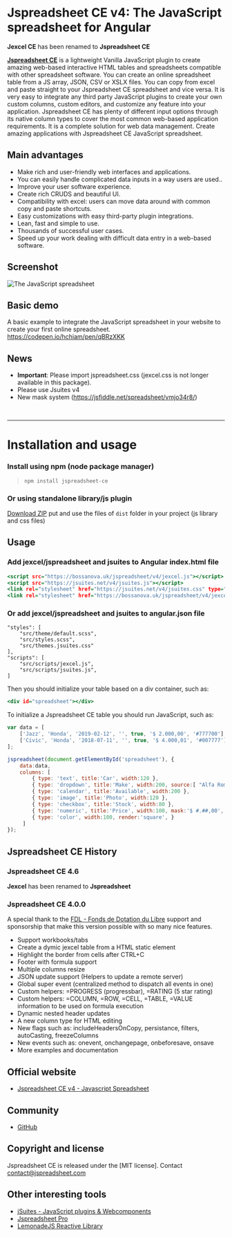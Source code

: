 # Jspreadsheet CE v4: The JavaScript spreadsheet for Angular

<b>Jexcel CE</b> has been renamed to <b>Jspreadsheet CE</b><br>

[**Jspreadsheet CE**](https://bossanova.uk/jspreadsheet/v4/) is a lightweight Vanilla JavaScript plugin to create amazing web-based interactive HTML tables and spreadsheets compatible
with other spreadsheet software. You can create an online spreadsheet table from a JS array,
JSON, CSV or XSLX files. You can copy from excel and paste straight to your Jspreadsheet CE spreadsheet and vice versa.
It is very easy to integrate any third party JavaScript plugins to create your own custom columns, custom editors, and customize any
feature into your application. Jspreadsheet CE has plenty of different input options through its native column types to cover the most common web-based application
requirements. It is a complete solution for web data management. Create amazing applications with Jspreadsheet CE JavaScript spreadsheet.

## Main advantages 

- Make rich and user-friendly web interfaces and applications. 
- You can easily handle complicated data inputs in a way users are used..
- Improve your user software experience.
- Create rich CRUDS and beautiful UI.
- Compatibility with excel: users can move data around with common copy and paste shortcuts.
- Easy customizations with easy third-party plugin integrations.
- Lean, fast and simple to use.
- Thousands of successful user cases.
- Speed up your work dealing with difficult data entry in a web-based software.


## Screenshot

![The JavaScript spreadsheet](https://bossanova.uk/templates/default/img/jexcel.gif)

## Basic demo 

A basic example to integrate the JavaScript spreadsheet in your website to create your first online spreadsheet. <https://codepen.io/hchiam/pen/qBRzXKK>

## News
- <b>Important</b>: Please import jspreadsheet.css (jexcel.css is not longer available in this package).
- Please use Jsuites v4
- New mask system (https://jsfiddle.net/spreadsheet/vmjo34r8/)
<br>
<hr>

# Installation and usage

### Install using npm (node package manager)

> `npm install jspreadsheet-ce`


### Or using standalone library/js plugin

[Download ZIP](https://github.com/jspreadsheet/ce/archive/master.zip)
put and use the files of `dist` folder in your project (js library and css files)


## Usage

### Add jexcel/jspreadsheet and jsuites to Angular index.html file

```index.html
<script src="https://bossanova.uk/jspreadsheet/v4/jexcel.js"></script>
<script src="https://jsuites.net/v4/jsuites.js"></script>
<link rel="stylesheet" href="https://jsuites.net/v4/jsuites.css" type="text/css" />
<link rel="stylesheet" href="https://bossanova.uk/jspreadsheet/v4/jexcel.css" type="text/css" />
```

### Or add jexcel/jspreadsheet and jsuites to angular.json file

```
"styles": [
    "src/theme/default.scss",
    "src/styles.scss",
    "src/themes.jsuites.css"
],
"scripts": [
    "src/scripts/jexcel.js",
    "src/scripts/jsuites.js",
]
```

Then you should initialize your table based on a div container, such as:
```jspreadsheet.component.html
<div id="spreadsheet"></div>
```

To initialize a Jspreadsheet CE table you should run JavaScript, such as:
```javascript
var data = [
    ['Jazz', 'Honda', '2019-02-12', '', true, '$ 2.000,00', '#777700'],
    ['Civic', 'Honda', '2018-07-11', '', true, '$ 4.000,01', '#007777'],
];

jspreadsheet(document.getElementById('spreadsheet'), {
    data:data,
    columns: [
        { type: 'text', title:'Car', width:120 },
        { type: 'dropdown', title:'Make', width:200, source:[ "Alfa Romeo", "Audi", "Bmw" ] },
        { type: 'calendar', title:'Available', width:200 },
        { type: 'image', title:'Photo', width:120 },
        { type: 'checkbox', title:'Stock', width:80 },
        { type: 'numeric', title:'Price', width:100, mask:'$ #.##,00', decimal:',' },
        { type: 'color', width:100, render:'square', }
     ]
});
```

## Jspreadsheet CE History

### Jspreadsheet CE 4.6

<b>Jexcel</b> has been renamed to <b>Jspreadsheet</b>

### Jspreadsheet CE 4.0.0

A special thank to the [FDL - Fonds de Dotation du Libre](https://www.fdl-lef.org/) support and sponsorship that make this version possible with so many nice features.

- Support workbooks/tabs
- Create a dymic jexcel table from a HTML static element
- Highlight the border from cells after CTRL+C
- Footer with formula support
- Multiple columns resize
- JSON update support (Helpers to update a remote server)
- Global super event (centralized method to dispatch all events in one)
- Custom helpers: =PROGRESS (progressbar), =RATING (5 star rating)
- Custom helpers: =COLUMN, =ROW, =CELL, =TABLE, =VALUE information to be used on formula execution
- Dynamic nested header updates
- A new column type for HTML editing
- New flags such as: includeHeadersOnCopy, persistance, filters, autoCasting, freezeColumns
- New events such as: onevent, onchangepage, onbeforesave, onsave
- More examples and documentation


## Official website
- [Jspreadsheet CE v4 - Javascript Spreadsheet](https://bossanova.uk/jspreadsheet/v4)

## Community
- [GitHub](https://github.com/jspreadsheet/ce/issues)

## Copyright and license
Jspreadsheet CE is released under the [MIT license]. Contact <contact@jspreadsheet.com>

## Other interesting tools
- [jSuites - JavaScript plugins & Webcomponents](https://jsuites.net)
- [Jspreadsheet Pro](https://jspreadsheet.com)
- [LemonadeJS Reactive Library](https://lemonadejs.net)
